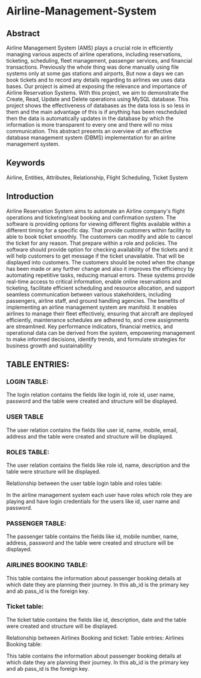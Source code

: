 # Airline-Management-System
## Abstract
Airline Management System (AMS) plays a crucial role in efficiently managing various aspects of airline operations, including reservations, ticketing, scheduling, fleet management, passenger services, and financial transactions. Previously the whole thing was done manually using file systems only at some gas stations and airports, But now a days we can book tickets and to record any details regarding to airlines we uses data bases. Our project is aimed at exposing the relevance and importance of Airline Reservation Systems. With this project, we aim to demonstrate the Create, Read, Update and Delete operations using MySQL database. This project shows the effectiveness of databases as the data loss is so less in them and the main advantage of this is if anything has been rescheduled then the data is automatically updates in the database by which the information is more transparent to every one and there will no miss communication. This abstract presents an overview of an effective database management system (DBMS) implementation for an airline management system.

## Keywords 
Airline, Entities, Attributes, Relationship, Flight Scheduling, Ticket System

## Introduction
Airline Reservation System aims to automate an Airline company's flight operations and ticketing/seat booking and confirmation system. The software is providing options for viewing different flights available within a different timing for a specific day. That provide customers within facility to able to book ticket smoothly. The customers can modify and able to cancel the ticket for any reason. That prepare within a role and policies. The software should provide option for checking availability of the tickets and it will help customers to get message if the ticket unavailable. That will be displayed into customers. The customers should be noted when the change has been made or any further change and also it improves the efficiency by automating repetitive tasks, reducing manual errors. These systems provide real-time access to critical information, enable online reservations and ticketing, facilitate efficient scheduling and resource allocation, and support seamless communication between various stakeholders, including passengers, airline staff, and ground handling agencies. The benefits of implementing an airline management system are manifold. It enables airlines to manage their fleet effectively, ensuring that aircraft are deployed efficiently, maintenance schedules are adhered to, and crew assignments are streamlined. Key performance indicators, financial metrics, and operational data can be derived from the system, empowering management to make informed decisions, identify trends, and formulate strategies for business growth and sustainability

## TABLE ENTRIES:
### LOGIN TABLE:

The login relation contains the fields like login id, role id, user name, password and the table were created and structure will be displayed.

### USER TABLE

The user relation contains the fields like user id, name, mobile, email, address and the table were created and structure will be displayed.

### ROLES TABLE:

The user relation contains the fields like role id, name, description and the table were structure will be displayed.

Relationship between the user table login table and roles table:

In the airline management system each user have roles which role they are playing and have login credentials for the users like id, user name and password.

### PASSENGER TABLE:
The passenger table contains the fields like id, mobile number, name, address, password and the table were created and structure will be displayed.

### AIRLINES BOOKING TABLE:

This table contains the information about passenger booking details at which date they are planning their journey. In this ab_id is the primary key and ab pass_id is the foreign key.

### Ticket table:

The ticket table contains the fields like id, description, date and the table were created and structure will be displayed.

Relationship between Airlines Booking and ticket:
Table entries:
Airlines Booking table:

This table contains the information about passenger booking details at which date they are planning their journey. In this ab_id is the primary key and ab pass_id is the foreign key.
